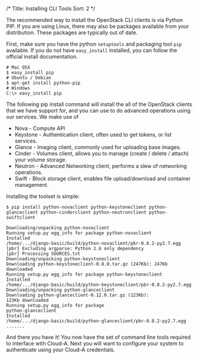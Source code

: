 /*
Title: Installing CLI Tools
Sort: 2
*/

The recommended way to install the OpenStack CLI clients is via Python PIP. If
you are using Linux, there may also be packages available from your
distribution. These packages are typically out of date.

First, make sure you have the python `setuptools` and packaging tool `pip` 
available. If you do not have `easy_install` installed, you can follow the
official install documentation.

```
# Mac OSX
$ easy_install pip
# Ubuntu / Debian
$ apt-get install python-pip
# Windows
C:\> easy_install pip
```

The following pip install command will install the all of the OpenStack clients
that we have support for, and you can use to do advanced operations using our
services. We make use of

 - Nova - Compute API
 - Keystone - Authentication client, often used to get tokens, or list services.
 - Glance - Imaging client, commonly used for uploading base images.
 - Cinder - Volumes client, allows you to manage (create / delete / attach) 
 your volume storage.
 - Neutron - Advanced Networking client, performs a slew of networking operations.
 - Swift - Block storage client, enables file upload/download and container 
 management.

Installing the toolset is simple:

```
$ pip install python-novaclient python-keystoneclient python-glanceclient python-cinderclient python-neutronclient python-swiftclient

Downloading/unpacking python-novaclient
Running setup.py egg_info for package python-novaclient
Installed
/home/.../django-basic/build/python-novaclient/pbr-0.8.2-py2.7.egg
[pbr] Excluding argparse: Python 2.6 only dependency
[pbr] Processing SOURCES.txt
Downloading/unpacking python-keystoneclient
Downloading python-keystoneclient-0.8.0.tar.gz (247Kb): 247Kb
downloaded
Running setup.py egg_info for package python-keystoneclient
Installed
/home/.../django-basic/build/python-keystoneclient/pbr-0.8.2-py2.7.egg
Downloading/unpacking python-glanceclient
Downloading python-glanceclient-0.12.0.tar.gz (123Kb):
123Kb downloaded
Running setup.py egg_info for package
python-glanceclient
Installed
/home/.../django-basic/build/python-glanceclient/pbr-0.8.2-py2.7.egg
.......
```

And there you have it! You now have the set of command line tools required 
to interface with Cloud-A. Next you will want to  configure your system to 
authenticate using your Cloud-A credentials.
